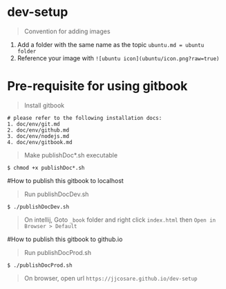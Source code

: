 # dev-setup

> Convention for adding images
1. Add a folder with the same name as the topic
`ubuntu.md = ubuntu folder`
2. Reference your image with `![ubuntu icon](ubuntu/icon.png?raw=true)`

# Pre-requisite for using gitbook
> Install gitbook 
```
# please refer to the following installation docs:
1. doc/env/git.md
2. doc/env/github.md
3. doc/env/nodejs.md 
4. doc/env/gitbook.md
```

> Make publishDoc*.sh executable
```
$ chmod +x publishDoc*.sh
```

#How to publish this gitbook to localhost

> Run publishDocDev.sh
```
$ ./publishDocDev.sh
```

> On intellij, Goto `_book` folder and right click `index.html` then `Open in Browser > Default`

#How to publish this gitbook to github.io

> Run publishDocProd.sh
```
$ ./publishDocProd.sh
```

> On browser, open url `https://jjcosare.github.io/dev-setup`
